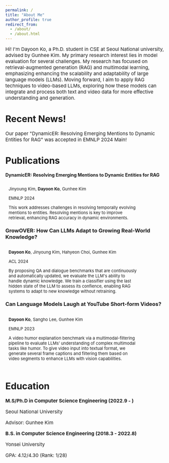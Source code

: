 ```yaml
---
permalink: /
title: "About Me"
author_profile: true
redirect_from: 
  - /about/
  - /about.html
---
```


<p style="font-size:15px;">Hi! I'm Dayoon Ko, a Ph.D. student in CSE at Seoul National university, advised by Gunhee Kim. My primary research interest lies in model evaluation for several challenges.  My research has focused on retrieval-augmented generation (RAG) and multimodal learning, emphasizing enhancing the scalability and adaptability of large language models (LLMs). Moving forward, I aim to apply RAG techniques to video-based LLMs, exploring how these models can integrate and process both text and video data for more effective understanding and generation.</p>

Recent News!
======
<p style="font-size:15px;">Our paper "DynamicER: Resolving Emerging Mentions to Dynamic Entities for RAG" was accepted in EMNLP 2024 Main!</p>

Publications
======
<p style="margin-top:0px"><b>DynamicER: Resolving Emerging Mentions to Dynamic Entities for RAG</b></p>
<div class="pub_item" style="display:inline-flex; flex-wrap:wrap; padding-bottom:20px;">
  <div class="pub_img" style="width:280px; object-fit:cover;">
    <img src="https://dayoon-ko.github.io/images/dynamicer.png" alt="">
  </div>
  <div class="pub_detail" style="margin-left:10px; max-width:400px">
    <p style="font-size:13px; margin-bottom:2px">Jinyoung Kim, <b>Dayoon Ko</b>, Gunhee Kim</p>
    <p style="font-size:13px; margin-bottom:2px">EMNLP 2024</p>
    <p style="font-size:13px; margin-bottom:2px">This work addresses challenges in resolving temporally evolving mentions to entities. Resolving mentions is key to improve retrieval, enhancing RAG accuracy in dynamic environments.</p>
  </div>
</div>

<h3 style="margin-top:0px">GrowOVER: How Can LLMs Adapt to Growing Real-World Knowledge?</h3>
<div class="pub_item" style="display:inline-flex; flex-wrap:wrap; padding-bottom:20px;">
  <div class="pub_img" style="width:280px; object-fit:cover;">
    <img src="https://dayoon-ko.github.io/images/growover.png" alt="">
  </div>
  <div class="pub_detail" style="margin-left:10px; max-width:400px">
    <p style="font-size:13px; margin-bottom:2px"><b>Dayoon Ko</b>, Jinyoung Kim, Hahyeon Choi, Gunhee Kim</p>
    <p style="font-size:13px; margin-bottom:2px">ACL 2024</p>
    <p style="font-size:13px; margin-bottom:2px">By proposing QA and dialogue benchmarks that are continuously and automatically updated, we evaluate the LLM's ability to handle dynamic knowledge. We train a classifier using the last hidden state of the LLM to assess its confience, enabling RAG systems to adapt to new knowledge without retraining.</p>
  </div>
</div>

<h3 style="margin-top:0px">Can Language Models Laugh at YouTube Short-form Videos?</h3>
<div class="pub_item" style="display:inline-flex; flex-wrap:wrap; padding-bottom:20px;">
  <div class="pub_img" style="width:280px; object-fit:cover;">
    <img src="https://dayoon-ko.github.io/images/exfuntube.png" alt="">
  </div>
  <div class="pub_detail" style="margin-left:10px; max-width:400px">
    <p style="font-size:13px; margin-bottom:2px"><b>Dayoon Ko</b>, Sangho Lee, Gunhee Kim</p>
    <p style="font-size:13px; margin-bottom:2px">EMNLP 2023</p>
    <p style="font-size:13px; margin-bottom:2px">A video humor explanation benchmark via a multimodal-filtering pipeline to evaluate LLMs’ understanding of complex multimodal tasks like humor. To give video input into textual format, we generate several frame captions and filtering them based on video segments to enhance LLMs with vision capabilities.</p>
  </div>
</div>

Education
======
<p style="font-size:15px; margin-bottom:2px"><b>M.S/Ph.D in Computer Science Engineering (2022.9 - )</b></p>
<p style="font-size:15px; margin-bottom:2px">Seoul National University</p>
<p style="font-size:15px; margin-bottom:12px">Advisor: Gunhee Kim</p>

<p style="font-size:15px; margin-bottom:2px"><b>B.S. in Computer Science Engineering (2018.3 - 2022.8)</b></p>
<p style="font-size:15px; margin-bottom:2px">Yonsei University</p>
<p style="font-size:15px; margin-bottom:10px">GPA: 4.12/4.30 (Rank: 1/28)</p>
